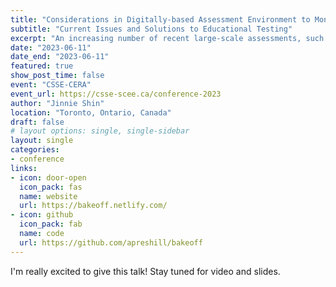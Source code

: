 ```yaml
---
title: "Considerations in Digitally-based Assessment Environment to Monitor Examinee’s Engagement and Learning Behaviours"
subtitle: "Current Issues and Solutions to Educational Testing"
excerpt: "An increasing number of recent large-scale assessments, such as the Programme for International Assessment of Adult Competencies (PIAAC), have introduced more innovative test solutions with novel item formats to access problem-solving or collaborative problem-solving skills (e.g., Mullis et al. 2021). The process log data provides insights into the examinee’s behavior that are not easily disambiguated with the response data. The process log information uncovers more individualized and diagnostic evidence about the examinees’ latent abilities which enhances the reliability and validity evidence (Kroehne & Goldhammer, 2018) and identifies the examinees who are depicting anomalous behaviors (Lundgren & Eklöf, 2020). We combined multiple advanced computational methods, including social network analysis and deep neural networks models. Our framework also models the examinee’s task-engagement status for a more accurate representation of the performance and skill demonstration in the series of interactive tasks."
date: "2023-06-11"
date_end: "2023-06-11"
featured: true
show_post_time: false
event: "CSSE-CERA"
event_url: https://csse-scee.ca/conference-2023
author: "Jinnie Shin"
location: "Toronto, Ontario, Canada"
draft: false
# layout options: single, single-sidebar
layout: single
categories:
- conference
links:
- icon: door-open
  icon_pack: fas
  name: website
  url: https://bakeoff.netlify.com/
- icon: github
  icon_pack: fab
  name: code
  url: https://github.com/apreshill/bakeoff
---
```


I'm really excited to give this talk! Stay tuned for video and slides.